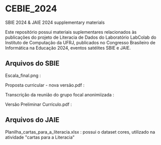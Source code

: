 # CEBIE_2024
SBIE 2024 &amp; JAIE 2024 supplementary materials

Este repositório possui materiais suplementares relacionados às publicações do projeto de Literacia de Dados do Laboratório LabColab do Instituto de Computação da UFRJ, publicados no Congresso Brasileiro de Informática na Educação 2024, eventos satélites SBIE e JAIE. 

## Arquivos do SBIE

Escala_final.png :

Proposta curricular - nova versão.pdf :

Transcrição da reunião do grupo focal anonimiizada :

Versão Preliminar Currículo.pdf :

## Arquivos do JAIE

Planilha_cartas_para_a_literacia.xlsx : possui o dataset cores, utilizado na atividade "cartas para a Literacia"
